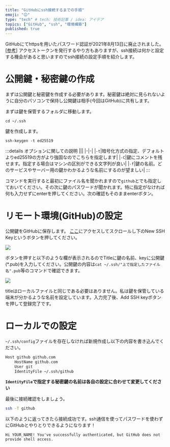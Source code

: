 ```yaml
---
title: "GitHubにssh接続するまでの手順"
emoji: "😊"
type: "tech" # tech: 技術記事 / idea: アイデア
topics: ["GitHub", "ssh", "環境構築"]
published: true
---
```


GitHubにてhttpsを用いたパスワード認証が2021年8月13日に廃止されました。[[参考](https://github.blog/2020-12-15-token-authentication-requirements-for-git-operations/)]
アクセストークンを発行するやり方もありますが、ssh接続は何かと設定する機会があると思いますのでssh接続の設定手順を紹介します。

# 公開鍵・秘密鍵の作成

まずは公開鍵と秘密鍵を作成する必要があります。秘密鍵は絶対に見られないように自分のパソコンで保持し公開鍵は相手(今回はGitHub)に共有します。

まずは鍵を保管するフォルダに移動します。

```shell
cd ~/.ssh
```

鍵を作成します。

```shell
ssh-keygen -t ed25519
```

:::details オプションに関しての説明
|||
|-|-|
|`-t`|暗号化方式の指定、デフォルトよりed25519の方がより強固なのでこちらを指定します|
|`-C`|鍵にコメントを残せます。指定する場合はマシンの区別ができる文字列が良い|
|`-f`|鍵の名前。どのサービスやサーバー用の鍵かわかるような名前にするのが望ましい|
:::

コマンドを実行すると最初にファイル名を聞かれますので`github`とでも指定しておいてください。その次に鍵のパスワードが聞かれます。特に指定がなければ何も入力せずにenterを押してください。次の確認もそのままenterボタン。

# リモート環境(GitHub)の設定

公開鍵をGitHubに保存します。
[ここ](https://github.com/settings/keys)にアクセスしてスクロールし下のNew SSH Keyというボタンを押してください。

![](https://storage.googleapis.com/zenn-user-upload/1c62edca8c6d5d9e6e312343.png)

ボタンを押すと以下のような欄が表示されるのでTitleに鍵の名前、keyに公開鍵(*.pub)を入力してください。公開鍵の内容は`cat ~/.ssh/"上で指定したファイル名".pub`等のコマンドで確認できます。

![](https://storage.googleapis.com/zenn-user-upload/6bcbcc4d904bf00c172b6b2c.png)

titleはローカルファイルと同じである必要はありません。私は鍵を保管している端末が分かるような名前を設定しています。入力完了後、Add SSH keyボタンを押して登録完了です。

# ローカルでの設定

`~/.ssh/config`ファイルを存在しなければ新規作成し以下の内容を書き込んでください。

```bash
Host github github.com
    HostName github.com
    User git
    IdentityFile ~/.ssh/github
```

**`IdentityFile`で指定する秘密鍵の名前は各自の設定に合わせて変更してください**

最後に接続確認をしましょう。

```bash
ssh -T github
```

以下のように返ってきたら接続成功です。ssh通信を使ってパスワードを使わずにGitHubとやりとりできるようになります！

```
Hi YOUR_NAME! You've successfully authenticated, but GitHub does not provide shell access.
```
